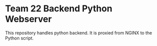 # Team 22 Backend Python Webserver
This repository handles python backend. It is proxied from NGINX to the Python script. 
